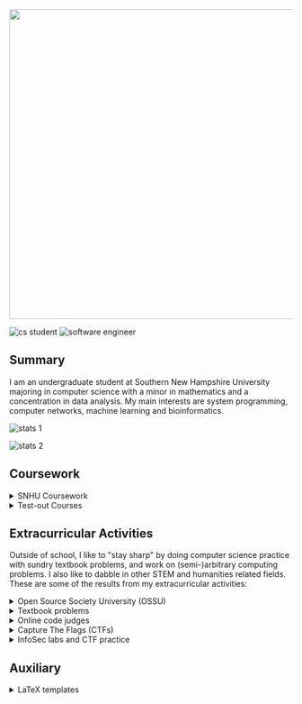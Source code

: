 
<img src="./banner.jpg" width="550px;" />

![cs student](https://img.shields.io/badge/CS-student-f39f37)
![software engineer](https://img.shields.io/badge/software-engineer-f39f37)

## Summary

I am an undergraduate student at Southern New Hampshire University majoring in computer science with a minor in mathematics and a concentration in data analysis. My main interests are system programming, computer networks, machine learning and bioinformatics.

![stats 1](https://github-readme-stats.vercel.app/api?username=Alekseyyy&show_icons=true)

![stats 2](https://github-readme-stats.vercel.app/api/top-langs/?username=Alekseyyy&langs_count=14&layout=compact)

## Coursework

<details>
<summary>SNHU Coursework</summary>

<a href="./coursework/CS_Pathway.pdf"><img src="./coursework/CS_Pathway.png" width="600px" /></a>

| __Course name__ | __Course number__ |
|-----------------|-------------------|
| __Core CS coursework__ | |
| [Programming Languages](./coursework/CS210/) | CS210 |
| [Operating Platforms](./coursework/CS230/) | CS230 |
| [Software Development Life Cycle](./coursework/CS250/) | CS250 |
| [System Analysis and Design](./coursework/CS255/) | CS255 |
| [Secure Coding](./coursework/CS305/) |CS305 |
| [Software Testing Automation & QA](./coursework/CS320/) | CS320 |
| [Introduction to Structured Database Environments](./coursework/DAD220/) | DAD220 |
| __General STEM coursework__ | |
| [Precalculus](./coursework/MAT140/) | MAT140 |
| [Introduction to Physics](./coursework/PHY150/) | PHY150 |
| __Other prerequisite coursework__ | |
| [Perspectives in History](./coursework/HIS100/) | HIS100 |
| [Applied History](./coursework/HIS200/) | HIS200 |
| [Perspectives in Social Science](./coursework/SCS100/) | SCS100 |
| [Applied Social Science](./coursework/SCS200/) | SCS200 |

</details>

<details>
<summary>Test-out Courses</summary>

<br />

A partial list of courses offered by third-party providers that I took, and then articulated to college credit at SNHU:

|__Third-party course__|__Provider__|__SNHU equivalent__|
|----------------------|------------|-------------------|
| [Introduction to Computer Science and Programming Using Python](https://courses.edx.org/certificates/ba83ef4d67d94dca87154ed312181845) | edX | IT-140: Introduction to Scripting |
| [Introduction to Java Programming](./sundries/ossu/coursework/Sophia_IT-145) | Sophia Learning | IT-145: Foundations of Application Development |
| [CS-201: Data Structures & Algorithms](./sundries/ossu/coursework/Study.com_CS-201) | Study.com | CS-300: DSA: Analysis and Design |

</details>

## Extracurricular Activities

Outside of school, I like to "stay sharp" by doing computer science practice with sundry textbook problems, and work on (semi-)arbitrary computing problems. I also like to dabble in other STEM and humanities related fields. These are some of the results from my extracurricular activities:

<details>
<summary>Open Source Society University (OSSU)</summary>

A significant educational project that I am working on is a (unaccredited, but cheap) set of STEM "majors" from the [Open Source Society University](https://github.com/ossu) - abbreviated to _OSSU_. This includes all of my other non-accredited coursework that may or may not be in the OSSU curriculum.

</details>

<details>
<summary>Textbook problems</summary>

* [(T) Starting Out with C++: From Control Structures through Objects (ISBN-13: 978-0-13-403732-5)](./sundries/Books/ISBN-13_978-0-13-403732-5)
* [(L) Bayesian Statistics the Fun Way (ISBN-13: 978-1-59327-956-1)](./sundries/Books/ISBN-13_978-1-59327-956-1)
* [(L) Matter and Interactions: Fourth Edition (ISBN-13: 978-1-59327-640-9)](./sundries/Books/ISBN-13_978-1-11887-586-5/)
* [(L) Dive Into Algorithms (ISBN-13: 978-1-7185-0068-6)](./sundries/Books/ISBN-13_978-1-7185-0068-6)
* [(L) Doing Math with Python (ISBN-13: 978-1-59327-640-9)](./sundries/Books/ISBN-13_978-1-59327-640-9/)

_Note to self: T = todo and L = later_

</details>

<details>
<summary>Online code judges</summary>

* [CodeSignal](./sundries/OLCodeJudge/CodeSignal): general programming
* [DM::OJ](./sundries/OLCodeJudge/DMOJ): general programming
* [HackerRank](./sundries/OLCodeJudge/HackerRank): general programming
* [Project Euler](./sundries/OLCodeJudge/ProjectEuler): with a special focus on number theory and maths
* [Rosalind](./sundries/OLCodeJudge/Rosalind): with a special focus on bioinformatics

</details>

<details>
<summary>Capture The Flags (CTFs)</summary>

* picoCTF 2025: general beginner-level ctf challenges.
* [picoCTF 2023](./sundries/ctf/2023/picoCTF): general beginner-level ctf challenges.
* [BrixelCTF 2020](./sundries/ctf/2020/brixelctf): general beginner-level ctf challenges.
* [Decompetition 2020](./sundries/ctf/2020/decompetition): reverse engineering puzzles. Rather than trying to work out a "flag," participants are challenged to reengineer compiled binaries to best match the output of the original compiled executable.
* [FlareON 5](./sundries/ctf/2018/flareon5): ctf focused on reverse engineering.

</details>

<details>
<summary>InfoSec labs and CTF practice</summary>

* [ImmersiveLabs](./sundries/wargames/ImmersiveLabs): general infosec
* [TryHackMe](./sundries/wargames/TryHackMe): general infosec
* [crackmes.one](./sundries/wargames/crackmes.one): infosec with a special focus on reversing

</details>

## Auxiliary

<details>
<summary>LaTeX templates</summary>

* [APA paper](./auxiliary/latex-templates/apa-paper/)
* [RESEARCHERS.ONE paper](./auxiliary/latex-templates/resone-paper/)

</details>

